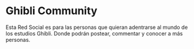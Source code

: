 # Ghibli Community
Esta Red Social es para las personas que quieran adentrarse al mundo de los estudios Ghibli. Donde podrán postear, commentar y conocer a más personas.
